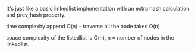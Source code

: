 It's just like a basic linkedlist implementation with an extra hash calculation and prev_hash property. 

time complexity append O(n)
    - traverse all the node takes O(n)

space complexity of the listedlist is O(n), n = number of nodes in the linkedlist. 
